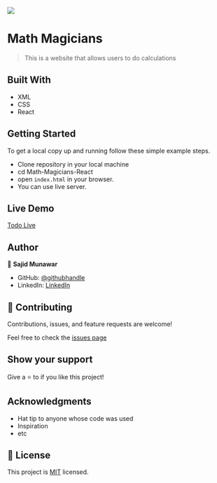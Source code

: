 ![](https://img.shields.io/badge/Microverse-blueviolet)

# Math Magicians

> This is a website that allows users to do calculations


## Built With

- XML
- CSS
- React

## Getting Started

To get a local copy up and running follow these simple example steps.

- Clone repository in your local machine 
- cd Math-Magicians-React
- open `index.html` in your browser.
- You can use live server.

## Live Demo

[Todo Live](https://sajid-munawar.github.io/Math-Magicians-React/)

## Author

👤 **Sajid Munawar**

- GitHub: [@githubhandle](https://github.com/sajid-munawar)
- LinkedIn: [LinkedIn](https://www.linkedin.com/in/sajid-munawar-41ba26180/)

## 🤝 Contributing

Contributions, issues, and feature requests are welcome!

Feel free to check the [issues page](https://github.com/sajid-munawar/Math-Magicians-React/issues)

## Show your support

Give a ⭐️ to if you like this project!


## Acknowledgments

- Hat tip to anyone whose code was used
- Inspiration
- etc

## 📝 License

This project is [MIT](./MIT.md) licensed.

